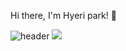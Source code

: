 Hi there, I'm Hyeri park! 👋

![header](https://capsule-render.vercel.app/api?type=waving&color=F08080&height=300&section=header&text=hyeri%20world&fontColor=FFFAFA&fontSize=90)
<img src="https://img.shields.io/badge/Python-3766AB?style=flat-square&logo=Python&logoColor=white"/></a>

